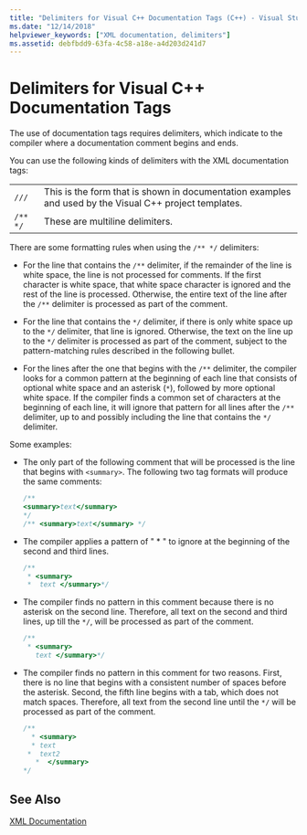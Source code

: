 ```yaml
---
title: "Delimiters for Visual C++ Documentation Tags (C++) - Visual Studio"
ms.date: "12/14/2018"
helpviewer_keywords: ["XML documentation, delimiters"]
ms.assetid: debfbdd9-63fa-4c58-a18e-a4d203d241d7
---
```

# Delimiters for Visual C++ Documentation Tags

The use of documentation tags requires delimiters, which indicate to the compiler where a documentation comment begins and ends.

You can use the following kinds of delimiters with the XML documentation tags:

| | |
|-|-|
| `///` | This is the form that is shown in documentation examples and used by the Visual C++ project templates.  |
| `/** */`  | These are multiline delimiters.  |

There are some formatting rules when using the `/** */` delimiters:

- For the line that contains the `/**` delimiter, if the remainder of the line is white space, the line is not processed for comments. If the first character is white space, that white space character is ignored and the rest of the line is processed. Otherwise, the entire text of the line after the `/**` delimiter is processed as part of the comment.

- For the line that contains the `*/` delimiter, if there is only white space up to the `*/` delimiter, that line is ignored. Otherwise, the text on the line up to the `*/` delimiter is processed as part of the comment, subject to the pattern-matching rules described in the following bullet.

- For the lines after the one that begins with the `/**` delimiter, the compiler looks for a common pattern at the beginning of each line that consists of optional white space and an asterisk (`*`), followed by more optional white space. If the compiler finds a common set of characters at the beginning of each line, it will ignore that pattern for all lines after the `/**` delimiter, up to and possibly including the line that contains the `*/` delimiter.

Some examples:

- The only part of the following comment that will be processed is the line that begins with `<summary>`. The following two tag formats will produce the same comments:

    ```cpp
    /**
    <summary>text</summary>
    */
    /** <summary>text</summary> */
    ```

- The compiler applies a pattern of " \* " to ignore at the beginning of the second and third lines.

    ```cpp
    /**
     * <summary>
     *  text </summary>*/
    ```

- The compiler finds no pattern in this comment because there is no asterisk on the second line. Therefore, all text on the second and third lines, up till the `*/`, will be processed as part of the comment.

    ```cpp
    /**
     * <summary>
       text </summary>*/
    ```

- The compiler finds no pattern in this comment for two reasons. First, there is no line that begins with a consistent number of spaces before the asterisk. Second, the fifth line begins with a tab, which does not match spaces. Therefore, all text from the second line until the `*/` will be processed as part of the comment.

    ```cpp
    /**
      * <summary>
      * text
     *  text2
       *  </summary>
    */
    ```

## See Also

[XML Documentation](xml-documentation-visual-cpp.md)